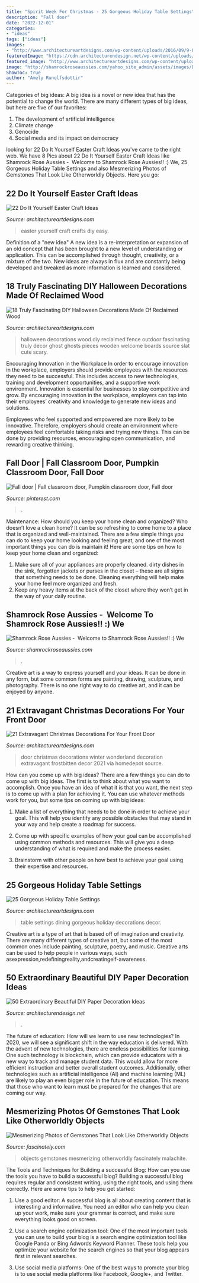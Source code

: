 ```yaml
---
title: "Spirit Week For Christmas - 25 Gorgeous Holiday Table Settings"
description: "Fall door"
date: "2022-12-01"
categories:
- "ideas"
tags: ["ideas"]
images:
- "http://www.architectureartdesigns.com/wp-content/uploads/2016/09/9-8.jpg"
featuredImage: "https://cdn.architecturendesign.net/wp-content/uploads/2016/01/AD-Extraordinary-Beautiful-DIY-Paper-Decoration-Ideas-11.jpg"
featured_image: "http://www.architectureartdesigns.com/wp-content/uploads/2016/11/4-44.jpg"
image: "http://shamrockroseaussies.com/yahoo_site_admin/assets/images/DSC_0795.124232659_std.JPG"
ShowToc: true
author: "Amely Runolfsdottir"
---
```



Categories of big ideas:
A big idea is a novel or new idea that has the potential to change the world. There are many different types of big ideas, but here are five of our favorites: 
1. The development of artificial intelligence 
2. Climate change 
3. Genocide 
4. Social media and its impact on democracy 

	

		
looking for 22 Do It Yourself Easter Craft Ideas you've came to the right web. We have 8 Pics about 22 Do It Yourself Easter Craft Ideas like Shamrock Rose Aussies - ﻿﻿﻿ Welcome to Shamrock Rose Aussies!! :) We, 25 Gorgeous Holiday Table Settings and also Mesmerizing Photos of Gemstones That Look Like Otherworldly Objects. Here you go:
		
    
## 22 Do It Yourself Easter Craft Ideas

<img loading=lazy src="https://www.architectureartdesigns.com/wp-content/uploads/2013/03/Easy-Easter-DIY-Crafts-Egg-carton-wreath.jpg" onerror="this.onerror=null;this.src='https://tse1.mm.bing.net/th?id=OIP.Ry4jblMnel_Ca92pfIK8QwHaRx&amp;pid=15.1';" alt="22 Do It Yourself Easter Craft Ideas">

_Source: architectureartdesigns.com_

>easter yourself craft crafts diy easy. 

	

Definition of a "new idea"
A new idea is a re-interpretation or expansion of an old concept that has been brought to a new level of understanding or application. This can be accomplished through thought, creativity, or a mixture of the two. New ideas are always in flux and are constantly being developed and tweaked as more information is learned and considered.

    
## 18 Truly Fascinating DIY Halloween Decorations Made Of Reclaimed Wood

<img loading=lazy src="http://www.architectureartdesigns.com/wp-content/uploads/2016/09/9-8.jpg" onerror="this.onerror=null;this.src='https://tse4.mm.bing.net/th?id=OIP.MkHW-hO0ZQ2iNMTEMF1dVwHaNI&amp;pid=15.1';" alt="18 Truly Fascinating DIY Halloween Decorations Made Of Reclaimed Wood">

_Source: architectureartdesigns.com_

>halloween decorations wood diy reclaimed fence outdoor fascinating truly decor ghost ghosts pieces wooden welcome boards source slat cute scary. 

	

Encouraging Innovation in the Workplace
In order to encourage innovation in the workplace, employers should provide employees with the resources they need to be successful. This includes access to new technologies, training and development opportunities, and a supportive work environment.
Innovation is essential for businesses to stay competitive and grow. By encouraging innovation in the workplace, employers can tap into their employees’ creativity and knowledge to generate new ideas and solutions.

Employees who feel supported and empowered are more likely to be innovative. Therefore, employers should create an environment where employees feel comfortable taking risks and trying new things. This can be done by providing resources, encouraging open communication, and rewarding creative thinking.

    
## Fall Door | Fall Classroom Door, Pumpkin Classroom Door, Fall Door

<img loading=lazy src="https://i.pinimg.com/736x/37/56/1d/37561dc1681fbc983b3ea7106ddd4482.jpg" onerror="this.onerror=null;this.src='https://tse4.mm.bing.net/th?id=OIP.vEr39uGmsUVdonh0CRfMCgHaJ3&amp;pid=15.1';" alt="Fall door | Fall classroom door, Pumpkin classroom door, Fall door">

_Source: pinterest.com_

>. 

	

Maintenance: How should you keep your home clean and organized?
Who doesn’t love a clean home? It can be so refreshing to come home to a place that is organized and well-maintained. There are a few simple things you can do to keep your home looking and feeling great, and one of the most important things you can do is maintain it! Here are some tips on how to keep your home clean and organized: 
1. Make sure all of your appliances are properly cleaned. dirty dishes in the sink, forgotten jackets or purses in the closet – these are all signs that something needs to be done. Cleaning everything will help make your home feel more organized and fresh. 
2. Keep any heavy items at the back of the closet where they won’t get in the way of your daily routine.

    
## Shamrock Rose Aussies - ﻿﻿﻿ Welcome To Shamrock Rose Aussies!! :) We

<img loading=lazy src="http://shamrockroseaussies.com/yahoo_site_admin/assets/images/DSC_0795.124232659_std.JPG" onerror="this.onerror=null;this.src='https://tse1.mm.bing.net/th?id=OIP.uNGK2SLKxvFz2D7N60oTtwHaEU&amp;pid=15.1';" alt="Shamrock Rose Aussies - ﻿﻿﻿ Welcome to Shamrock Rose Aussies!! :) We">

_Source: shamrockroseaussies.com_

>. 

	

Creative art is a way to express yourself and your ideas. It can be done in any form, but some common forms are painting, drawing, sculpture, and photography. There is no one right way to do creative art, and it can be enjoyed by anyone.

    
## 21 Extravagant Christmas Decorations For Your Front Door

<img loading=lazy src="http://www.architectureartdesigns.com/wp-content/uploads/2016/11/4-44.jpg" onerror="this.onerror=null;this.src='https://tse2.mm.bing.net/th?id=OIP.MSXEqvx4fjuf7HCqEAPJDgHaLG&amp;pid=15.1';" alt="21 Extravagant Christmas Decorations For Your Front Door">

_Source: architectureartdesigns.com_

>door christmas decorations winter wonderland decoration extravagant frostbitten decor 2021 via homedepot source. 

	

How can you come up with big ideas?
There are a few things you can do to come up with big ideas. The first is to think about what you want to accomplish. Once you have an idea of what it is that you want, the next step is to come up with a plan for achieving it. You can use whatever methods work for you, but some tips on coming up with big ideas:
1. Make a list of everything that needs to be done in order to achieve your goal. This will help you identify any possible obstacles that may stand in your way and help create a roadmap for success.

2. Come up with specific examples of how your goal can be accomplished using common methods and resources. This will give you a deep understanding of what is required and make the process easier.

3. Brainstorm with other people on how best to achieve your goal using their expertise and resources.

    
## 25 Gorgeous Holiday Table Settings

<img loading=lazy src="https://www.architectureartdesigns.com/wp-content/uploads/2013/02/Dining-Table-Decor-ArchiArtDesigns-21.jpg" onerror="this.onerror=null;this.src='https://tse3.mm.bing.net/th?id=OIP.p17enWxVDhvRYlybPyhMcwHaJ4&amp;pid=15.1';" alt="25 Gorgeous Holiday Table Settings">

_Source: architectureartdesigns.com_

>table settings dining gorgeous holiday decorations decor. 

	

Creative art is a type of art that is based off of imagination and creativity. There are many different types of creative art, but some of the most common ones include painting, sculpture, poetry, and music. Creative arts can be used to help people in various ways, such asexpression,redefiningreality,andcreatingelf-awareness.

    
## 50 Extraordinary Beautiful DIY Paper Decoration Ideas

<img loading=lazy src="https://cdn.architecturendesign.net/wp-content/uploads/2016/01/AD-Extraordinary-Beautiful-DIY-Paper-Decoration-Ideas-11.jpg" onerror="this.onerror=null;this.src='https://tse1.mm.bing.net/th?id=OIP.bT26wkkZs3uw0vG3TlobiQHaLH&amp;pid=15.1';" alt="50 Extraordinary Beautiful DIY Paper Decoration Ideas">

_Source: architecturendesign.net_

>. 

	

The future of education: How will we learn to use new technologies?
In 2020, we will see a significant shift in the way education is delivered. With the advent of new technologies, there are endless possibilities for learning. One such technology is blockchain, which can provide educators with a new way to track and manage student data. This would allow for more efficient instruction and better overall student outcomes. Additionally, other technologies such as artificial intelligence (AI) and machine learning (ML) are likely to play an even bigger role in the future of education. This means that those who want to learn must be prepared for the changes that are coming our way.

    
## Mesmerizing Photos Of Gemstones That Look Like Otherworldly Objects

<img loading=lazy src="https://www.fascinately.com/wp-content/uploads/2015/09/2015.09.16-02.33-fascinately-55f97dc75be5d.jpg" onerror="this.onerror=null;this.src='https://tse2.mm.bing.net/th?id=OIP.Bp9FlSlxGbYElSlf3GhqmgHaLH&amp;pid=15.1';" alt="Mesmerizing Photos of Gemstones That Look Like Otherworldly Objects">

_Source: fascinately.com_

>objects gemstones mesmerizing otherworldly fascinately malachite. 

	

The Tools and Techniques for Building a successful Blog: How can you use the tools you have to build a successful blog?
Building a successful blog requires regular and consistent writing, using the right tools, and using them correctly. Here are some tips to help you get started:
1. Use a good editor: A successful blog is all about creating content that is interesting and informative. You need an editor who can help you clean up your work, make sure your grammar is correct, and make sure everything looks good on screen.

2. Use a search engine optimization tool: One of the most important tools you can use to build your blog is a search engine optimization tool like Google Panda or Bing Adwords Keyword Planner. These tools help you optimize your website for the search engines so that your blog appears first in relevant searches.

3. Use social media platforms: One of the best ways to promote your blog is to use social media platforms like Facebook, Google+, and Twitter.

